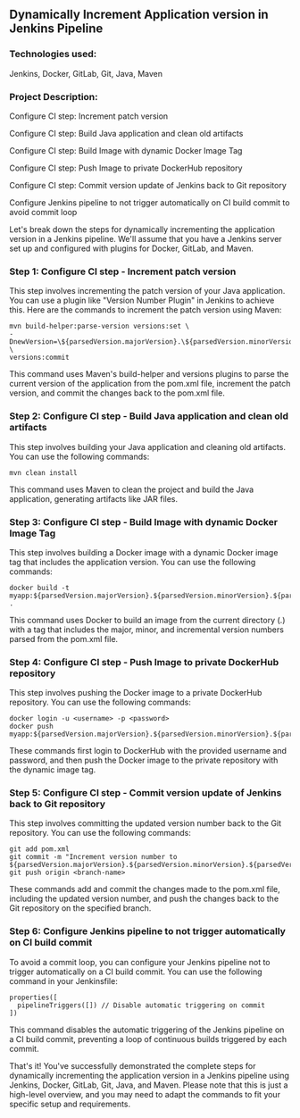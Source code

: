 ## Dynamically Increment Application version in Jenkins Pipeline

### Technologies used:

Jenkins, Docker, GitLab, Git, Java, Maven

### Project Description:

Configure CI step: Increment patch version

Configure CI step: Build Java application and clean old artifacts

Configure CI step: Build Image with dynamic Docker Image Tag

Configure CI step: Push Image to private DockerHub repository

Configure CI step: Commit version update of Jenkins back to Git repository

Configure Jenkins pipeline to not trigger automatically on CI build commit to avoid commit loop

Let's break down the steps for dynamically incrementing the application version in a Jenkins pipeline. We'll assume that you have a Jenkins server set up and configured with plugins for Docker, GitLab, and Maven.

### Step 1: Configure CI step - Increment patch version

This step involves incrementing the patch version of your Java application. You can use a plugin like "Version Number Plugin" in Jenkins to achieve this. Here are the commands to increment the patch version using Maven:

    mvn build-helper:parse-version versions:set \
    -DnewVersion=\${parsedVersion.majorVersion}.\${parsedVersion.minorVersion}.\${parsedVersion.nextIncrementalVersion} \
    versions:commit
    
This command uses Maven's build-helper and versions plugins to parse the current version of the application from the pom.xml file, increment the patch version, and commit the changes back to the pom.xml file.

### Step 2: Configure CI step - Build Java application and clean old artifacts

This step involves building your Java application and cleaning old artifacts. You can use the following commands:

    mvn clean install
    
This command uses Maven to clean the project and build the Java application, generating artifacts like JAR files.

### Step 3: Configure CI step - Build Image with dynamic Docker Image Tag

This step involves building a Docker image with a dynamic Docker image tag that includes the application version. You can use the following commands: 

    docker build -t myapp:${parsedVersion.majorVersion}.${parsedVersion.minorVersion}.${parsedVersion.incrementalVersion} .

This command uses Docker to build an image from the current directory (.) with a tag that includes the major, minor, and incremental version numbers parsed from the pom.xml file.

### Step 4: Configure CI step - Push Image to private DockerHub repository

This step involves pushing the Docker image to a private DockerHub repository. You can use the following commands:

    docker login -u <username> -p <password>
    docker push myapp:${parsedVersion.majorVersion}.${parsedVersion.minorVersion}.${parsedVersion.incrementalVersion}
    
These commands first login to DockerHub with the provided username and password, and then push the Docker image to the private repository with the dynamic image tag.

### Step 5: Configure CI step - Commit version update of Jenkins back to Git repository
This step involves committing the updated version number back to the Git repository. You can use the following commands:

    git add pom.xml
    git commit -m "Increment version number to ${parsedVersion.majorVersion}.${parsedVersion.minorVersion}.${parsedVersion.incrementalVersion}"
    git push origin <branch-name>
    
These commands add and commit the changes made to the pom.xml file, including the updated version number, and push the changes back to the Git repository on the specified branch.

### Step 6: Configure Jenkins pipeline to not trigger automatically on CI build commit
To avoid a commit loop, you can configure your Jenkins pipeline not to trigger automatically on a CI build commit. You can use the following command in your Jenkinsfile:

    properties([
      pipelineTriggers([]) // Disable automatic triggering on commit
    ])

This command disables the automatic triggering of the Jenkins pipeline on a CI build commit, preventing a loop of continuous builds triggered by each commit.

That's it! You've successfully demonstrated the complete steps for dynamically incrementing the application version in a Jenkins pipeline using Jenkins, Docker, GitLab, Git, Java, and Maven. Please note that this is just a high-level overview, and you may need to adapt the commands to fit your specific setup and requirements.
   

    




